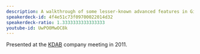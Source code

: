 ```yaml
---
description: A walkthrough of some lesser-known advanced features in Git.
speakerdeck-id: 4f4e51c73f09700022014d32
speakerdeck-ratio: 1.3333333333333333
youtube-id: UwPO0MwOC8k
---
```

Presented at the [KDAB](http://www.kdab.com) company meeting in 2011.

